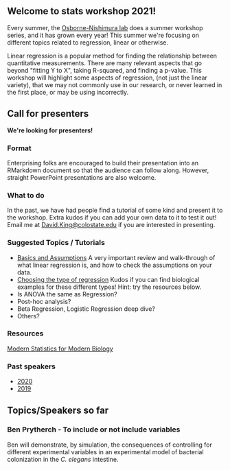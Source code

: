 ## Welcome to stats workshop 2021!
Every summer, the [Osborne-Nishimura lab](https://onishlab.colostate.edu/) does a summer workshop series, and it has grown every year! This summer we're focusing on different topics related to regression, linear or otherwise.

Linear regression is a popular method for finding the relationship between quantitative measurements. There are many relevant aspects that go beyond "fitting Y to X", taking R-squared, and finding a p-value.  This workshop will highlight some aspects of regression, (not just the linear variety), that we may not commonly use in our research, or never learned in the first place, or may be using incorrectly.

## Call for presenters
**We're looking for presenters!**

### Format

Enterprising folks are encouraged to build their presentation into an RMarkdown document so that the audience can follow along. However, straight PowerPoint presentations are also welcome.

### What to do

In the past, we have had people find a tutorial of some kind and present it to the workshop. Extra kudos if you can add your own data to it to test it out! Email me at David.King@colostate.edu if you are interested in presenting.

### Suggested Topics / Tutorials
* [Basics and Assumptions](https://www.hackerearth.com/practice/machine-learning/machine-learning-algorithms/beginners-guide-regression-analysis-plot-interpretations/tutorial/) A very important review and walk-through of what linear regression is, and how to check the assumptions on your data.
* [Choosing the type of regression](https://statisticsbyjim.com/regression/choosing-regression-analysis/) Kudos if you can find biological examples for these different types! Hint: try the resources below.
* Is ANOVA the same as Regression?
* Post-hoc analysis?
* Beta Regression, Logistic Regression deep dive?
* Others?

### Resources

[Modern Statistics for Modern Biology](https://www.huber.embl.de/msmb/)

### Past speakers
* [2020](https://github.com/onish-stats-workshop/onish-stats-workshop.github.io/tree/main/2020)
* [2019](https://github.com/onish-stats-workshop/onish-stats-workshop.github.io/tree/main/2019)


## Topics/Speakers so far

### Ben Prytherch - To include or not include variables

Ben will demonstrate, by simulation, the consequences of controlling for different experimental variables in an experimental model of bacterial colonization in the *C. elegans* intestine.




